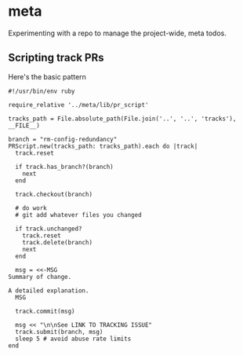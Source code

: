 # meta
Experimenting with a repo to manage the project-wide, meta todos.

## Scripting track PRs

Here's the basic pattern

```
#!/usr/bin/env ruby

require_relative '../meta/lib/pr_script'

tracks_path = File.absolute_path(File.join('..', '..', 'tracks'), __FILE__)

branch = "rm-config-redundancy"
PRScript.new(tracks_path: tracks_path).each do |track|
  track.reset

  if track.has_branch?(branch)
    next
  end

  track.checkout(branch)

  # do work
  # git add whatever files you changed

  if track.unchanged?
    track.reset
    track.delete(branch)
    next
  end

  msg = <<-MSG
Summary of change.

A detailed explanation.
  MSG

  track.commit(msg)

  msg << "\n\nSee LINK TO TRACKING ISSUE"
  track.submit(branch, msg)
  sleep 5 # avoid abuse rate limits
end

```
